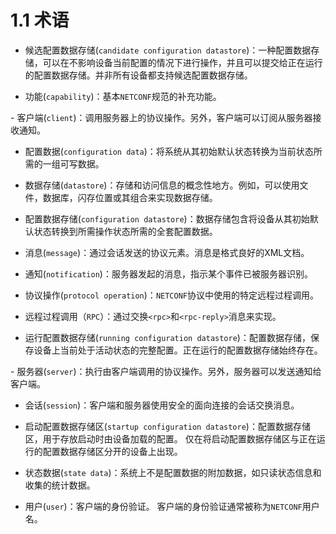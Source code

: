 # 1.1 术语

- 候选配置数据存储(`candidate configuration datastore`)：一种配置数据存储，可以在不影响设备当前配置的情况下进行操作，并且可以提交给正在运行的配置数据存储。并非所有设备都支持候选配置数据存储。

- 功能(`capability`)：基本`NETCONF`规范的补充功能。

- 客户端(`client`)：调用服务器上的协议操作。另外，客户端可以订阅从服务器接收通知。

- 配置数据(`configuration data`)：将系统从其初始默认状态转换为当前状态所需的一组可写数据。

- 数据存储(`datastore`)：存储和访问信息的概念性地方。例如，可以使用文件，数据库，闪存位置或其组合来实现数据存储。

- 配置数据存储(`configuration datastore`)：数据存储包含将设备从其初始默认状态转换到所需操作状态所需的全套配置数据。

- 消息(`message`)：通过会话发送的协议元素。消息是格式良好的XML文档。

- 通知(`notification`)：服务器发起的消息，指示某个事件已被服务器识别。

- 协议操作(`protocol operation`)：`NETCONF`协议​​中使用的特定远程过程调用。

- 远程过程调用（`RPC`）：通过交换`<rpc>`和`<rpc-reply>`消息来实现。

- 运行配置数据存储(`running configuration datastore`)：配置数据存储，保存设备上当前处于活动状态的完整配置。正在运行的配置数据存储始终存在。

- 服务器(`server`)：执行由客户端调用的协议操作。另外，服务器可以发送通知给客户端。

- 会话(`session`)：客户端和服务器使用安全的面向连接的会话交换消息。

- 启动配置数据存储区(`startup configuration datastore`)：配置数据存储区，用于存放启动时由设备加载的配置。 仅在将启动配置数据存储区与正在运行的配置数据存储区分开的设备上出现。

- 状态数据(`state data`)：系统上不是配置数据的附加数据，如只读状态信息和收集的统计数据。

- 用户(`user`)：客户端的身份验证。 客户端的身份验证通常被称为`NETCONF`用户名。
